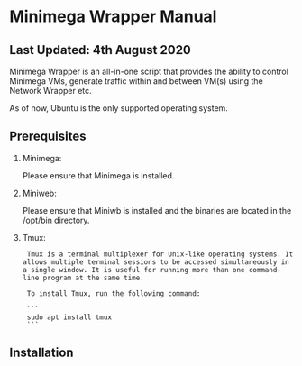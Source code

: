 # Minimega Wrapper Manual

## Last Updated: 4th August 2020

Minimega Wrapper is an all-in-one script that provides the ability to control Minimega VMs, generate traffic within and between VM(s) using the Network Wrapper etc.

As of now, Ubuntu is the only supported operating system.




## Prerequisites

1) Minimega:

    Please ensure that Minimega is installed.

2) Miniweb:

    Please ensure that Miniwb is installed and the binaries are located in the /opt/bin directory.

3) Tmux:
   
        Tmux is a terminal multiplexer for Unix-like operating systems. It allows multiple terminal sessions to be accessed simultaneously in a single window. It is useful for running more than one command-line program at the same time.

        To install Tmux, run the following command:

        ```
        sudo apt install tmux
        ```




## Installation